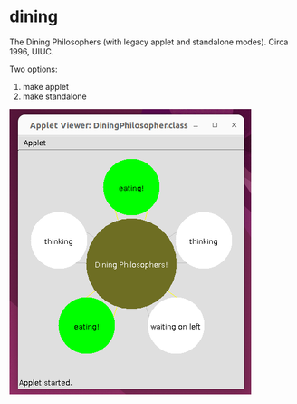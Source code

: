 # dining
The Dining Philosophers (with legacy applet and standalone modes). Circa 1996, UIUC.

Two options:

1. make applet
2. make standalone

![Alt text](screenshot.png?raw=true)
